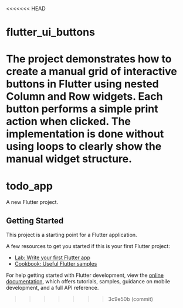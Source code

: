 <<<<<<< HEAD
# flutter_ui_buttons
The project demonstrates how to create a manual grid of interactive buttons in Flutter using nested Column and Row widgets. Each button performs a simple print action when clicked. The implementation is done without using loops to clearly show the manual widget structure.
=======
# todo_app

A new Flutter project.

## Getting Started

This project is a starting point for a Flutter application.

A few resources to get you started if this is your first Flutter project:

- [Lab: Write your first Flutter app](https://docs.flutter.dev/get-started/codelab)
- [Cookbook: Useful Flutter samples](https://docs.flutter.dev/cookbook)

For help getting started with Flutter development, view the
[online documentation](https://docs.flutter.dev/), which offers tutorials,
samples, guidance on mobile development, and a full API reference.
>>>>>>> 3c9e50b (commit)
